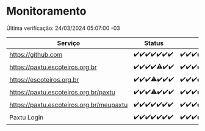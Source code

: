 # Monitoramento

Última verificação: 24/03/2024 05:07:00 -03

|Serviço|Status|Últimas 24h|
|---|---|---|
|https://github.com|<span title="2024-03-17: OK=24">✔️</span><span title="2024-03-18: OK=24">✔️</span><span title="2024-03-19: OK=24">✔️</span><span title="2024-03-20: OK=24">✔️</span><span title="2024-03-21: OK=24">✔️</span><span title="2024-03-22: OK=24">✔️</span><span title="2024-03-23: OK=8">✔️</span>|<span title="23/03/2024 05:07:00 -03 : 200">✔️</span><span title="23/03/2024 06:06:00 -03 : 200">✔️</span><span title="23/03/2024 07:04:00 -03 : 200">✔️</span><span title="23/03/2024 08:02:00 -03 : 200">✔️</span><span title="23/03/2024 09:11:00 -03 : 200">✔️</span><span title="23/03/2024 10:03:00 -03 : 200">✔️</span><span title="23/03/2024 11:03:00 -03 : 200">✔️</span><span title="23/03/2024 12:07:00 -03 : 200">✔️</span><span title="23/03/2024 13:06:00 -03 : 200">✔️</span><span title="23/03/2024 14:05:00 -03 : 200">✔️</span><span title="23/03/2024 15:07:00 -03 : 200">✔️</span><span title="23/03/2024 16:02:00 -03 : 200">✔️</span><span title="23/03/2024 17:06:00 -03 : 200">✔️</span><span title="23/03/2024 18:03:00 -03 : 200">✔️</span><span title="23/03/2024 19:06:00 -03 : 200">✔️</span><span title="23/03/2024 20:04:00 -03 : 200">✔️</span><span title="23/03/2024 21:33:00 -03 : 200">✔️</span><span title="23/03/2024 22:44:00 -03 : 200">✔️</span><span title="23/03/2024 23:17:00 -03 : 200">✔️</span><span title="24/03/2024 00:06:00 -03 : 200">✔️</span><span title="24/03/2024 01:07:00 -03 : 200">✔️</span><span title="24/03/2024 02:06:00 -03 : 200">✔️</span><span title="24/03/2024 03:07:00 -03 : 200">✔️</span><span title="24/03/2024 04:04:00 -03 : 200">✔️</span><span title="24/03/2024 05:07:00 -03 : 200">✔️</span>|
|https://paxtu.escoteiros.org.br|<span title="2024-03-17: OK=24">✔️</span><span title="2024-03-18: OK=24">✔️</span><span title="2024-03-19: OK=24">✔️</span><span title="2024-03-20: OK=24">✔️</span><span title="2024-03-21: OK=23, Falhas=1">⚠️</span><span title="2024-03-22: OK=24">✔️</span><span title="2024-03-23: OK=8">✔️</span>|<span title="23/03/2024 05:07:00 -03 : 200">✔️</span><span title="23/03/2024 06:06:00 -03 : 200">✔️</span><span title="23/03/2024 07:04:00 -03 : 200">✔️</span><span title="23/03/2024 08:02:00 -03 : 200">✔️</span><span title="23/03/2024 09:11:00 -03 : 200">✔️</span><span title="23/03/2024 10:03:00 -03 : 200">✔️</span><span title="23/03/2024 11:03:00 -03 : 200">✔️</span><span title="23/03/2024 12:07:00 -03 : 200">✔️</span><span title="23/03/2024 13:06:00 -03 : 200">✔️</span><span title="23/03/2024 14:05:00 -03 : 200">✔️</span><span title="23/03/2024 15:07:00 -03 : 200">✔️</span><span title="23/03/2024 16:02:00 -03 : 200">✔️</span><span title="23/03/2024 17:06:00 -03 : 200">✔️</span><span title="23/03/2024 18:03:00 -03 : 200">✔️</span><span title="23/03/2024 19:06:00 -03 : 200">✔️</span><span title="23/03/2024 20:04:00 -03 : 200">✔️</span><span title="23/03/2024 21:33:00 -03 : 200">✔️</span><span title="23/03/2024 22:44:00 -03 : 200">✔️</span><span title="23/03/2024 23:17:00 -03 : 200">✔️</span><span title="24/03/2024 00:06:00 -03 : 200">✔️</span><span title="24/03/2024 01:07:00 -03 : 200">✔️</span><span title="24/03/2024 02:06:00 -03 : 200">✔️</span><span title="24/03/2024 03:07:00 -03 : 200">✔️</span><span title="24/03/2024 04:04:00 -03 : 200">✔️</span><span title="24/03/2024 05:07:00 -03 : 200">✔️</span>|
|https://escoteiros.org.br|<span title="2024-03-17: OK=24">✔️</span><span title="2024-03-18: OK=24">✔️</span><span title="2024-03-19: OK=24">✔️</span><span title="2024-03-20: OK=22, Falhas=2">⚠️</span><span title="2024-03-21: OK=24">✔️</span><span title="2024-03-22: OK=24">✔️</span><span title="2024-03-23: OK=8">✔️</span>|<span title="23/03/2024 05:07:00 -03 : 200">✔️</span><span title="23/03/2024 06:06:00 -03 : 200">✔️</span><span title="23/03/2024 07:04:00 -03 : 200">✔️</span><span title="23/03/2024 08:02:00 -03 : 200">✔️</span><span title="23/03/2024 09:11:00 -03 : 200">✔️</span><span title="23/03/2024 10:03:00 -03 : 200">✔️</span><span title="23/03/2024 11:03:00 -03 : 200">✔️</span><span title="23/03/2024 12:07:00 -03 : 200">✔️</span><span title="23/03/2024 13:06:00 -03 : 200">✔️</span><span title="23/03/2024 14:05:00 -03 : 200">✔️</span><span title="23/03/2024 15:07:00 -03 : 200">✔️</span><span title="23/03/2024 16:02:00 -03 : 200">✔️</span><span title="23/03/2024 17:06:00 -03 : 200">✔️</span><span title="23/03/2024 18:03:00 -03 : 200">✔️</span><span title="23/03/2024 19:06:00 -03 : 200">✔️</span><span title="23/03/2024 20:04:00 -03 : 200">✔️</span><span title="23/03/2024 21:33:00 -03 : 200">✔️</span><span title="23/03/2024 22:44:00 -03 : 200">✔️</span><span title="23/03/2024 23:17:00 -03 : 200">✔️</span><span title="24/03/2024 00:06:00 -03 : 200">✔️</span><span title="24/03/2024 01:07:00 -03 : 200">✔️</span><span title="24/03/2024 02:06:00 -03 : 200">✔️</span><span title="24/03/2024 03:07:00 -03 : 200">✔️</span><span title="24/03/2024 04:04:00 -03 : 200">✔️</span><span title="24/03/2024 05:07:00 -03 : 200">✔️</span>|
|https://paxtu.escoteiros.org.br/paxtu|<span title="2024-03-17: OK=24">✔️</span><span title="2024-03-18: OK=24">✔️</span><span title="2024-03-19: OK=24">✔️</span><span title="2024-03-20: OK=23, Falhas=1">⚠️</span><span title="2024-03-21: OK=24">✔️</span><span title="2024-03-22: OK=24">✔️</span><span title="2024-03-23: OK=8">✔️</span>|<span title="23/03/2024 05:07:00 -03 : 200">✔️</span><span title="23/03/2024 06:06:00 -03 : 200">✔️</span><span title="23/03/2024 07:04:00 -03 : 200">✔️</span><span title="23/03/2024 08:02:00 -03 : 200">✔️</span><span title="23/03/2024 09:11:00 -03 : 200">✔️</span><span title="23/03/2024 10:03:00 -03 : 200">✔️</span><span title="23/03/2024 11:03:00 -03 : 200">✔️</span><span title="23/03/2024 12:07:00 -03 : 200">✔️</span><span title="23/03/2024 13:06:00 -03 : 200">✔️</span><span title="23/03/2024 14:05:00 -03 : 200">✔️</span><span title="23/03/2024 15:07:00 -03 : 200">✔️</span><span title="23/03/2024 16:02:00 -03 : 200">✔️</span><span title="23/03/2024 17:06:00 -03 : 200">✔️</span><span title="23/03/2024 18:03:00 -03 : 200">✔️</span><span title="23/03/2024 19:06:00 -03 : 200">✔️</span><span title="23/03/2024 20:04:00 -03 : 200">✔️</span><span title="23/03/2024 21:33:00 -03 : 200">✔️</span><span title="23/03/2024 22:44:00 -03 : 200">✔️</span><span title="23/03/2024 23:17:00 -03 : 200">✔️</span><span title="24/03/2024 00:06:00 -03 : 200">✔️</span><span title="24/03/2024 01:07:00 -03 : 200">✔️</span><span title="24/03/2024 02:06:00 -03 : 200">✔️</span><span title="24/03/2024 03:07:00 -03 : 200">✔️</span><span title="24/03/2024 04:04:00 -03 : 200">✔️</span><span title="24/03/2024 05:07:00 -03 : 200">✔️</span>|
|https://paxtu.escoteiros.org.br/meupaxtu|<span title="2024-03-17: OK=24">✔️</span><span title="2024-03-18: OK=24">✔️</span><span title="2024-03-19: OK=24">✔️</span><span title="2024-03-20: OK=24">✔️</span><span title="2024-03-21: OK=24">✔️</span><span title="2024-03-22: OK=24">✔️</span><span title="2024-03-23: OK=8">✔️</span>|<span title="23/03/2024 05:07:00 -03 : 200">✔️</span><span title="23/03/2024 06:06:00 -03 : 200">✔️</span><span title="23/03/2024 07:04:00 -03 : 200">✔️</span><span title="23/03/2024 08:02:00 -03 : 200">✔️</span><span title="23/03/2024 09:11:00 -03 : 200">✔️</span><span title="23/03/2024 10:03:00 -03 : 200">✔️</span><span title="23/03/2024 11:03:00 -03 : 200">✔️</span><span title="23/03/2024 12:07:00 -03 : 200">✔️</span><span title="23/03/2024 13:06:00 -03 : 200">✔️</span><span title="23/03/2024 14:05:00 -03 : 200">✔️</span><span title="23/03/2024 15:07:00 -03 : 200">✔️</span><span title="23/03/2024 16:02:00 -03 : 200">✔️</span><span title="23/03/2024 17:06:00 -03 : 200">✔️</span><span title="23/03/2024 18:03:00 -03 : 200">✔️</span><span title="23/03/2024 19:06:00 -03 : 200">✔️</span><span title="23/03/2024 20:04:00 -03 : 200">✔️</span><span title="23/03/2024 21:33:00 -03 : 200">✔️</span><span title="23/03/2024 22:44:00 -03 : 200">✔️</span><span title="23/03/2024 23:17:00 -03 : 200">✔️</span><span title="24/03/2024 00:06:00 -03 : 200">✔️</span><span title="24/03/2024 01:07:00 -03 : 200">✔️</span><span title="24/03/2024 02:06:00 -03 : 200">✔️</span><span title="24/03/2024 03:07:00 -03 : 200">✔️</span><span title="24/03/2024 04:04:00 -03 : 200">✔️</span><span title="24/03/2024 05:07:00 -03 : 200">✔️</span>|
|Paxtu Login|<span title="2024-03-17: OK=24">✔️</span><span title="2024-03-18: OK=24">✔️</span><span title="2024-03-19: OK=24">✔️</span><span title="2024-03-20: OK=24">✔️</span><span title="2024-03-21: OK=24">✔️</span><span title="2024-03-22: OK=24">✔️</span><span title="2024-03-23: OK=8">✔️</span>|<span title="23/03/2024 05:07:00 -03 : 200">✔️</span><span title="23/03/2024 06:06:00 -03 : 200">✔️</span><span title="23/03/2024 07:04:00 -03 : 200">✔️</span><span title="23/03/2024 08:02:00 -03 : 200">✔️</span><span title="23/03/2024 09:11:00 -03 : 200">✔️</span><span title="23/03/2024 10:03:00 -03 : 200">✔️</span><span title="23/03/2024 11:03:00 -03 : 200">✔️</span><span title="23/03/2024 12:07:00 -03 : 200">✔️</span><span title="23/03/2024 13:06:00 -03 : 200">✔️</span><span title="23/03/2024 14:05:00 -03 : 200">✔️</span><span title="23/03/2024 15:07:00 -03 : 200">✔️</span><span title="23/03/2024 16:02:00 -03 : 200">✔️</span><span title="23/03/2024 17:06:00 -03 : 200">✔️</span><span title="23/03/2024 18:03:00 -03 : 200">✔️</span><span title="23/03/2024 19:06:00 -03 : 200">✔️</span><span title="23/03/2024 20:04:00 -03 : 200">✔️</span><span title="23/03/2024 21:33:00 -03 : 200">✔️</span><span title="23/03/2024 22:44:00 -03 : 200">✔️</span><span title="23/03/2024 23:17:00 -03 : 200">✔️</span><span title="24/03/2024 00:06:00 -03 : 200">✔️</span><span title="24/03/2024 01:07:00 -03 : 200">✔️</span><span title="24/03/2024 02:06:00 -03 : 200">✔️</span><span title="24/03/2024 03:07:00 -03 : 200">✔️</span><span title="24/03/2024 04:04:00 -03 : 200">✔️</span><span title="24/03/2024 05:07:00 -03 : 200">✔️</span>|
